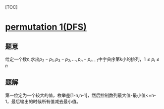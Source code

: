 [TOC]
# [permutation 1(DFS)](http://acm.hdu.edu.cn/showproblem.php?pid=6628)
## 题意
给定一个数$n$,求出$p_2-p_1,p_3-p_2,...,p_n-p_{n-1}$中字典序第$k$小的排列，$1\leq p_i\leq n$
## 题解
第一位定为一个较大的值，枚举差[1-n,n-1]，然后控制数列最大值-最小值<=n-1，最后输出的时候所有值减去最小值。